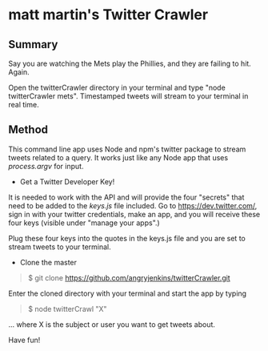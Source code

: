 # matt martin's Twitter Crawler


Summary
------------

Say you are watching the Mets play the Phillies, and they are failing to hit. Again.

Open the twitterCrawler directory in your terminal and type "node twitterCrawler mets". Timestamped tweets will stream to your terminal in real time.


Method
------

This command line app uses Node and npm's twitter package to stream tweets related to a query. It works just like any Node app that uses *process.argv* for input. 

+ Get a Twitter Developer Key!

It is needed to work with the API and will provide the four "secrets" that need to be added to the *keys.js* file included. Go to https://dev.twitter.com/, sign in with your twitter credentials, make an app, and you will receive these four keys (visible under "manage your apps".)

Plug these four keys into the quotes in the keys.js file and you are set to stream tweets to your terminal.

+ Clone the master

> $ git clone https://github.com/angryjenkins/twitterCrawler.git

Enter the cloned directory with your terminal and start the app by typing

> $ node twitterCrawl "X"

... where X is the subject or user you want to get tweets about.

Have fun!
